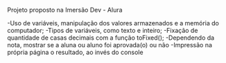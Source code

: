 Projeto proposto na Imersão Dev - Alura

-Uso de variáveis, manipulação dos valores armazenados e a memória do computador;
-Tipos de variáveis, como texto e inteiro;
-Fixação de quantidade de casas decimais com a função toFixed();
-Dependendo da nota, mostrar se a aluna ou aluno foi aprovada(o) ou não
-Impressão na própria página o resultado, ao invés do console

